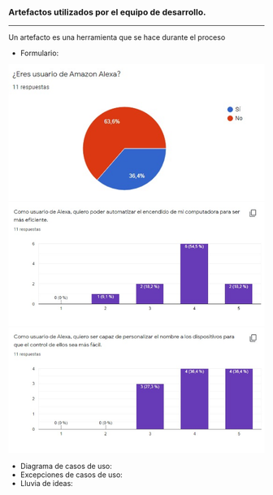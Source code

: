 
### Artefactos utilizados por el equipo de desarrollo.
---
Un artefacto es una herramienta que se hace durante el proceso 

* Formulario: 


![grafico](grafico1.jpeg)
![grafico](grafico2.jpeg)
![grafico](grafico3.jpeg)

* Diagrama de casos de uso:
* Excepciones de casos de uso:
* Lluvia de ideas:
